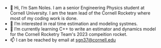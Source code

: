 - 👋 Hi, I’m Sam Noles. I am a senior Engineering Physics student at Cornell University. I am the team lead of the Cornell Rocketry where most of my coding work is done. 
- 👀 I’m interested in real time estimation and modeling systmes. 
- 🌱 I’m currently learning C++ to write an estimator and dynamics model for the Cornell Rocketry Team's 2023 compeition rocket. 
- 📫 I can be reached by email at sgn37@cornell.edu

